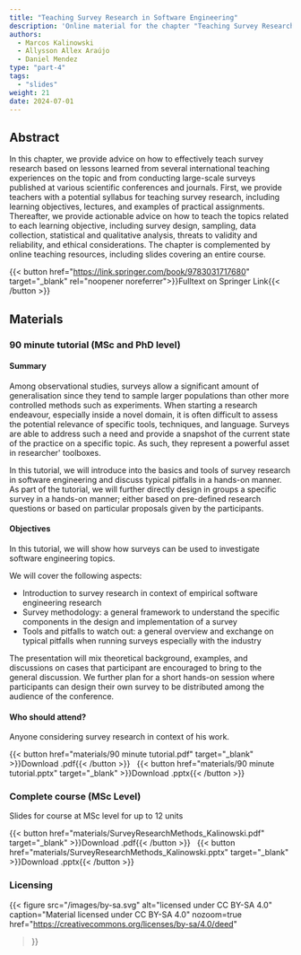 ```yaml
---
title: "Teaching Survey Research in Software Engineering"
description: 'Online material for the chapter "Teaching Survey Research in Software Engineering"'
authors:
  - Marcos Kalinowski
  - Allysson Allex Araújo
  - Daniel Mendez
type: "part-4"
tags:
  - "slides"
weight: 21
date: 2024-07-01
---
```


## Abstract

In this chapter, we provide advice on how to effectively teach survey research based on lessons learned from several international teaching experiences on the topic and from conducting large-scale surveys published at various scientific conferences and journals. First, we provide teachers with a potential syllabus for teaching survey research, including learning objectives, lectures, and examples of practical assignments. Thereafter, we provide actionable advice on how to teach the topics related to each learning objective, including survey design, sampling, data collection, statistical and qualitative analysis, threats to validity and reliability, and ethical considerations. The chapter is complemented by online teaching resources, including slides covering an entire course.

{{< button href="https://link.springer.com/book/9783031717680" target="_blank" rel="noopener noreferrer">}}Fulltext on Springer Link{{< /button >}}

## Materials

### 90 minute tutorial (MSc and PhD level)

#### Summary

Among observational studies, surveys allow a significant amount of generalisation since they tend to sample larger populations than other more controlled methods such as experiments. When starting a research endeavour, especially inside a novel domain, it is often difficult to assess the potential relevance of specific tools, techniques, and language. Surveys are able to address such a need and provide a snapshot of the current state of the practice on a specific topic. As such, they represent a powerful asset in researcher' toolboxes.

In this tutorial, we will introduce into the basics and tools of survey research in software engineering and discuss typical pitfalls in a hands-on manner. As part of the tutorial, we will further directly design in groups a specific survey in a hands-on manner; either based on pre-defined research questions or based on particular proposals given by the participants.

#### Objectives

In this tutorial, we will show how surveys can be used to investigate software engineering topics.

We will cover the following aspects:

* Introduction to survey research in context of empirical software engineering research
* Survey methodology: a general framework to understand the specific components in the design and implementation of a survey
* Tools and pitfalls to watch out: a general overview and exchange on typical pitfalls when running surveys especially with the industry

The presentation will mix theoretical background, examples, and discussions on cases that participant are encouraged to bring to the general discussion. We further plan for a short hands-on session where participants can design their own survey to be distributed among the audience of the conference.

#### Who should attend?

Anyone considering survey research in context of his work.

{{< button href="materials/90 minute tutorial.pdf" target="_blank" >}}Download .pdf{{< /button >}} &nbsp; {{< button href="materials/90 minute tutorial.pptx" target="_blank" >}}Download .pptx{{< /button >}}

### Complete course (MSc Level)

Slides for course at MSc level for up to 12 units

{{< button href="materials/SurveyResearchMethods_Kalinowski.pdf" target="_blank" >}}Download .pdf{{< /button >}} &nbsp; {{< button href="materials/SurveyResearchMethods_Kalinowski.pptx" target="_blank" >}}Download .pptx{{< /button >}}

### Licensing

{{< figure
    src="/images/by-sa.svg"
    alt="licensed under CC BY-SA 4.0"
    caption="Material licensed under CC BY-SA 4.0"
    nozoom=true
    href="https://creativecommons.org/licenses/by-sa/4.0/deed"
>}}
